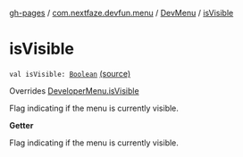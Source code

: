[gh-pages](../../index.md) / [com.nextfaze.devfun.menu](../index.md) / [DevMenu](index.md) / [isVisible](.)

# isVisible

`val isVisible: `[`Boolean`](https://kotlinlang.org/api/latest/jvm/stdlib/kotlin/-boolean/index.html) [(source)](https://github.com/NextFaze/dev-fun/tree/master/devfun-menu/src/main/java/com/nextfaze/devfun/menu/DeveloperMenu.kt#L105)

Overrides [DeveloperMenu.isVisible](../-developer-menu/is-visible.md)

Flag indicating if the menu is currently visible.

**Getter**

Flag indicating if the menu is currently visible.

